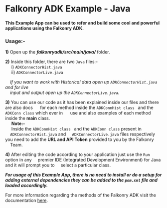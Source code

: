 # Falkonry ADK Example - Java
#### This Example App can be used to refer and build some cool and powerful applications using the Falkonry ADK.

### Usage:-

**1)** Open up the **_falkonryadk/src/main/java/_** folder.<br>

**2)** Inside this folder, there are two `Java` files:-<br>
&nbsp;&nbsp;&nbsp;&nbsp; i) `ADKConnectorHist.java` <br>
&nbsp;&nbsp;&nbsp;&nbsp; ii) `ADKConnectorLive.java` <br>

&nbsp;&nbsp;&nbsp;&nbsp;_If you want to work with Historical data open up `ADKConnectorHist.java` and for live <br>
&nbsp;&nbsp;&nbsp;&nbsp;input and output open up the `ADKConnectorLive.java`._ <br>

**3)** You can use our code as it has been explained inside our files and there are also docs &nbsp;&nbsp;&nbsp;&nbsp; for each method inside the `ADKConnHist class ` and the `ADKConn class` which ever in &nbsp;&nbsp;&nbsp;&nbsp;  use and also examples of each method inside the **main** class.<br>
&nbsp;&nbsp;&nbsp;&nbsp; **Note:-** <br>
&nbsp;&nbsp;&nbsp;&nbsp; Inside the `ADKConnHist class ` and the `ADKConn class` present in &nbsp;&nbsp;&nbsp;&nbsp;`ADKConnectorHist.java` and 
&nbsp;&nbsp;&nbsp;&nbsp;`ADKConnectorLive.java` files respectively you need to
add the **URL and API Token** provided to you by the Falkonry 
&nbsp;&nbsp;&nbsp;&nbsp;Team.

**4)** After editing the code according to your application just use the `Run` option in any &nbsp;&nbsp;&nbsp;&nbsp;premier IDE (Integrated Development Environment) for Java and it will prompt you to   &nbsp;&nbsp;&nbsp;&nbsp;select a particular class.

**_For usage of this Example App, there is no need to install or do a setup for adding external dependencies they can be added to the `pom.xml` file and loaded accordingly._**<br>

 For more information regarding the methods of the Falkonry ADK visit the documentation [here](https://help.falkonry.com/en/latest/adk_documentation.html).
